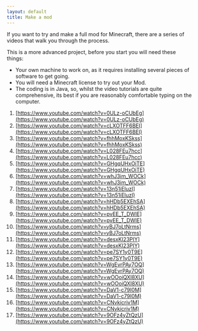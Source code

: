 ```yaml
---
layout: default
title: Make a mod
---
```


If you want to try and make a full mod for Minecraft, there are a series of videos that walk you through the process.

This is a more advanced project, before you start you will need these things:
* Your own machine to work on, as it requires installing several pieces of software to get going.
* You will need a Minecraft license to try out your Mod.
* The coding is in Java, so, whilst the video tutorials are quite comprehensive, its best if you are reasonably comfortable typing on the computer.

1. [https://www.youtube.com/watch?v=0ULz-oCUbEg](https://www.youtube.com/watch?v=0ULz-oCUbEg)
2. [https://www.youtube.com/watch?v=cLXOTFF6BEI](https://www.youtube.com/watch?v=cLXOTFF6BEI)
3. [https://www.youtube.com/watch?v=fhhMoxKSkss](https://www.youtube.com/watch?v=fhhMoxKSkss)
4. [https://www.youtube.com/watch?v=L028FEu7hcc](https://www.youtube.com/watch?v=L028FEu7hcc)
5. [https://www.youtube.com/watch?v=GHgqUHxOiTE](https://www.youtube.com/watch?v=GHgqUHxOiTE)
6. [https://www.youtube.com/watch?v=whJ3im_WOCk](https://www.youtube.com/watch?v=whJ3im_WOCk)
7. [https://www.youtube.com/watch?v=13n51iEluzI](https://www.youtube.com/watch?v=13n51iEluzI)
8. [https://www.youtube.com/watch?v=hHDb5EXEhSA](https://www.youtube.com/watch?v=hHDb5EXEhSA)
9. [https://www.youtube.com/watch?v=pvEE_T_DWIE](https://www.youtube.com/watch?v=pvEE_T_DWIE)
10. [https://www.youtube.com/watch?v=yBJ7oLtNrms](https://www.youtube.com/watch?v=yBJ7oLtNrms)
11. [https://www.youtube.com/watch?v=desxKI23PIY](https://www.youtube.com/watch?v=desxKI23PIY)
12. [https://www.youtube.com/watch?v=pe7SY1y0T9E](https://www.youtube.com/watch?v=pe7SY1y0T9E)
13. [https://www.youtube.com/watch?v=WgEvrPAy7OQ](https://www.youtube.com/watch?v=WgEvrPAy7OQ)
14. [https://www.youtube.com/watch?v=wOOoiQXI8XU](https://www.youtube.com/watch?v=wOOoiQXI8XU)
15. [https://www.youtube.com/watch?v=DaV1-c79I0M](https://www.youtube.com/watch?v=DaV1-c79I0M)
16. [https://www.youtube.com/watch?v=CNvkicriv1M](https://www.youtube.com/watch?v=CNvkicriv1M)
17. [https://www.youtube.com/watch?v=9OFz4yZtQzU](https://www.youtube.com/watch?v=9OFz4yZtQzU)
